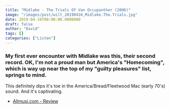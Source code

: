 ```yaml
---
title: "Midlake - The Trials Of Van Occupanther (2006)"
image: "/images/post/wilt_20190416_Midlake.The.Trials.jpg"
date: 2019-04-16T00:00:00.0000000
draft: false
author: "David"
tags: []
categories: ["Listen"]
---
```

### My first ever encounter with Midlake was this, their second record. OK, I'm not a proud man but America's "Homecoming", which is way up near the top of my "guilty pleasures" list, springs to mind.

 This definitely dips it's toe in the America/Bread/Fleetwood Mac (early 70's) sound. And it's captivating.

-  [Allmusi.com - Review](https://www.allmusic.com/album/the-trials-of-van-occupanther-mw0000777979)